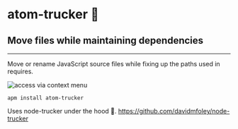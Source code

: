 # atom-trucker 🚚

## Move files while maintaining dependencies

---

Move or rename JavaScript source files while fixing up the paths used in requires.

![access via context menu]("screenshot.png")

`apm install atom-trucker`

Uses node-trucker under the hood 🚚. https://github.com/davidmfoley/node-trucker
